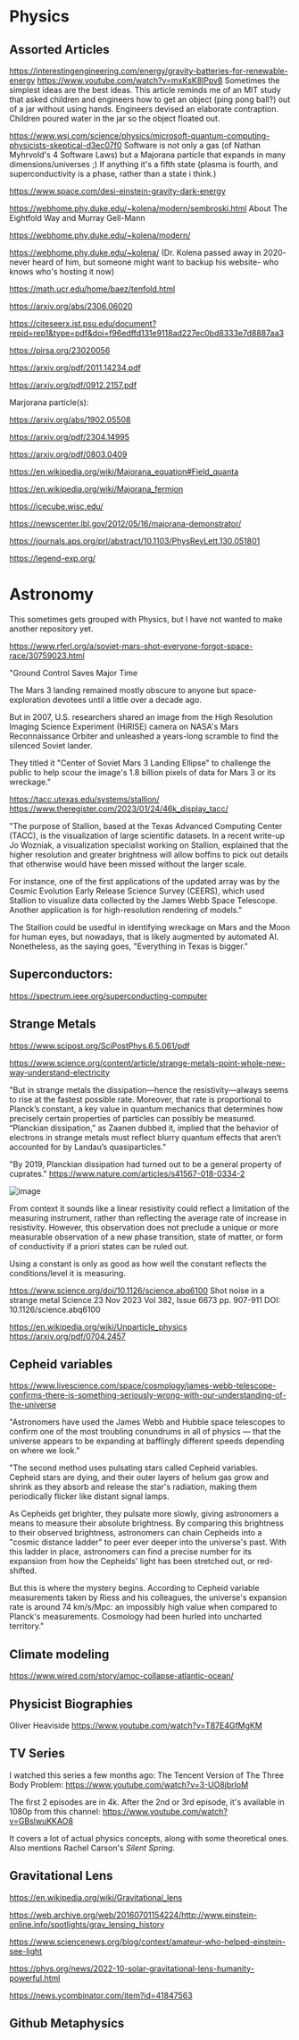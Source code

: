 # Physics
Assorted Articles
--

https://interestingengineering.com/energy/gravity-batteries-for-renewable-energy 
https://www.youtube.com/watch?v=mxKsK8lPpv8 Sometimes the simplest ideas are the best ideas.
This article reminds me of an MIT study that asked children and engineers how to get an object (ping pong ball?) out of a jar without using hands. Engineers devised an elaborate contraption. Children poured water in the jar so the object floated out.

https://www.wsj.com/science/physics/microsoft-quantum-computing-physicists-skeptical-d3ec07f0
Software is not only a gas (of Nathan Myhrvold's 4 Software Laws) but a Majorana particle that expands in many dimensions/universes ;)
If anything it's a fifth state (plasma is fourth, and superconductivity is a phase, rather than a state i think.)

https://www.space.com/desi-einstein-gravity-dark-energy

https://webhome.phy.duke.edu/~kolena/modern/sembroski.html About The Eightfold Way and Murray Gell-Mann 

https://webhome.phy.duke.edu/~kolena/modern/

https://webhome.phy.duke.edu/~kolena/ (Dr. Kolena passed away in 2020- never heard of him, but someone might want to backup his website- who knows who's hosting it now)

https://math.ucr.edu/home/baez/tenfold.html 

https://arxiv.org/abs/2306.06020

https://citeseerx.ist.psu.edu/document?repid=rep1&type=pdf&doi=f96edffd131e9118ad227ec0bd8333e7d8887aa3

https://pirsa.org/23020056 

https://arxiv.org/pdf/2011.14234.pdf

https://arxiv.org/pdf/0912.2157.pdf

Marjorana particle(s):

https://arxiv.org/abs/1902.05508

https://arxiv.org/pdf/2304.14995

https://arxiv.org/pdf/0803.0409

https://en.wikipedia.org/wiki/Majorana_equation#Field_quanta

https://en.wikipedia.org/wiki/Majorana_fermion

https://icecube.wisc.edu/

https://newscenter.lbl.gov/2012/05/16/majorana-demonstrator/

https://journals.aps.org/prl/abstract/10.1103/PhysRevLett.130.051801

https://legend-exp.org/

# Astronomy

This sometimes gets grouped with Physics, but I have not wanted to make another repository yet.

https://www.rferl.org/a/soviet-mars-shot-everyone-forgot-space-race/30759023.html 

"Ground Control Saves Major Time

The Mars 3 landing remained mostly obscure to anyone but space-exploration devotees until a little over a decade ago.

But in 2007, U.S. researchers shared an image from the High Resolution Imaging Science Experiment (HiRISE) camera on NASA's Mars Reconnaissance Orbiter and unleashed a years-long scramble to find the silenced Soviet lander.

They titled it "Center of Soviet Mars 3 Landing Ellipse" to challenge the public to help scour the image's 1.8 billion pixels of data for Mars 3 or its wreckage." 

https://tacc.utexas.edu/systems/stallion/  https://www.theregister.com/2023/01/24/46k_display_tacc/

"The purpose of Stallion, based at the Texas Advanced Computing Center (TACC), is the visualization of large scientific datasets. In a recent write-up Jo Wozniak, a visualization specialist working on Stallion, explained that the higher resolution and greater brightness will allow boffins to pick out details that otherwise would have been missed without the larger scale.

For instance, one of the first applications of the updated array was by the Cosmic Evolution Early Release Science Survey (CEERS), which used Stallion to visualize data collected by the James Webb Space Telescope. Another application is for high-resolution rendering of models."

The Stallion could be usedful in identifying wreckage on Mars and the Moon for human eyes, but nowadays, that is likely augmented by automated AI. Nonetheless, as the saying goes, "Everything in Texas is bigger."

Superconductors:
--
https://spectrum.ieee.org/superconducting-computer

Strange Metals
--

https://www.scipost.org/SciPostPhys.6.5.061/pdf

https://www.science.org/content/article/strange-metals-point-whole-new-way-understand-electricity

"But in strange metals the dissipation—hence the resistivity—always seems to rise at the fastest possible rate. Moreover, that rate is proportional to Planck’s constant, a key value in quantum mechanics that determines how precisely certain properties of particles can possibly be measured. “Planckian dissipation,” as Zaanen dubbed it, implied that the behavior of electrons in strange metals must reflect blurry quantum effects that aren’t accounted for by Landau’s quasiparticles." 


"By 2019, Planckian dissipation had turned out to be a general property of cuprates." https://www.nature.com/articles/s41567-018-0334-2

![image](https://github.com/user-attachments/assets/190deb54-b95d-4716-bb7d-b95c559c7f7d)

From context it sounds like a linear resistivity could reflect a limitation of the measuring instrument, rather than reflecting the average rate of increase in resistivity. However, this observation does not preclude a unique or more measurable observation of a new phase transition, state of matter, or form of conductivity if a priori states can be ruled out.

Using a constant is only as good as how well the constant reflects the conditions/level it is measuring.

https://www.science.org/doi/10.1126/science.abq6100 Shot noise in a strange metal Science 23 Nov 2023 Vol 382, Issue 6673 pp. 907-911 DOI: 10.1126/science.abq6100

https://en.wikipedia.org/wiki/Unparticle_physics https://arxiv.org/pdf/0704.2457

Cepheid variables
--

https://www.livescience.com/space/cosmology/james-webb-telescope-confirms-there-is-something-seriously-wrong-with-our-understanding-of-the-universe 

"Astronomers have used the James Webb and Hubble space telescopes to confirm one of the most troubling conundrums in all of physics — that the universe appears to be expanding at bafflingly different speeds depending on where we look."

"The second method uses pulsating stars called Cepheid variables. Cepheid stars are dying, and their outer layers of helium gas grow and shrink as they absorb and release the star's radiation, making them periodically flicker like distant signal lamps.

As Cepheids get brighter, they pulsate more slowly, giving astronomers a means to measure their absolute brightness. By comparing this brightness to their observed brightness, astronomers can chain Cepheids into a "cosmic distance ladder" to peer ever deeper into the universe's past. With this ladder in place, astronomers can find a precise number for its expansion from how the Cepheids' light has been stretched out, or red-shifted.

But this is where the mystery begins. According to Cepheid variable measurements taken by Riess and his colleagues, the universe's expansion rate is around 74 km/s/Mpc: an impossibly high value when compared to Planck's measurements. Cosmology had been hurled into uncharted territory."


Climate modeling
--
https://www.wired.com/story/amoc-collapse-atlantic-ocean/

Physicist Biographies
---

Oliver Heaviside https://www.youtube.com/watch?v=T87E4GfMgKM

TV Series
--

I watched this series a few months ago: The Tencent Version of The Three Body Problem: https://www.youtube.com/watch?v=3-UO8jbrIoM

The first 2 episodes are in 4k. After the 2nd or 3rd episode, it's available in 1080p from this channel: https://www.youtube.com/watch?v=GBslwuKKAO8

It covers a lot of actual physics concepts, along with some theoretical ones. Also mentions Rachel Carson's _Silent Spring_. 

Gravitational Lens
--
https://en.wikipedia.org/wiki/Gravitational_lens

https://web.archive.org/web/20160701154224/http://www.einstein-online.info/spotlights/grav_lensing_history

https://www.sciencenews.org/blog/context/amateur-who-helped-einstein-see-light

https://phys.org/news/2022-10-solar-gravitational-lens-humanity-powerful.html

https://news.ycombinator.com/item?id=41847563

Github Metaphysics
--

